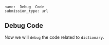 ```ngMeta
name:  Debug  Code
submission_type: url
```
## Debug  Code

Now we will `debug` the code related to `dictionary`.